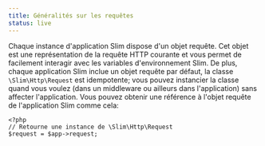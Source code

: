 ```yaml
---
title: Généralités sur les requêtes
status: live
---
```


Chaque instance d'application Slim dispose d'un objet requête. Cet objet est une représentation de la requête HTTP courante et vous permet de facilement interagir avec les variables d'environnement Slim. De plus, chaque application Slim inclue un objet requête par défaut, la classe `\Slim\Http\Request` est idempotente; vous pouvez instancier la classe quand vous voulez (dans un middleware ou ailleurs dans l'application) sans affecter l'application. Vous pouvez obtenir une référence à l'objet requête de l'application Slim comme cela:

    <?php
    // Retourne une instance de \Slim\Http\Request
    $request = $app->request;
